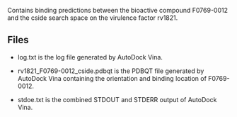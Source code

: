 Contains binding predictions between the bioactive compound F0769-0012 and the cside search space on the virulence factor rv1821.

## Files

- log.txt is the log file generated by AutoDock Vina.

- rv1821_F0769-0012_cside.pdbqt is the PDBQT file generated by AutoDock Vina containing the orientation and binding location of F0769-0012.

- stdoe.txt is the combined STDOUT and STDERR output of AutoDock Vina.

